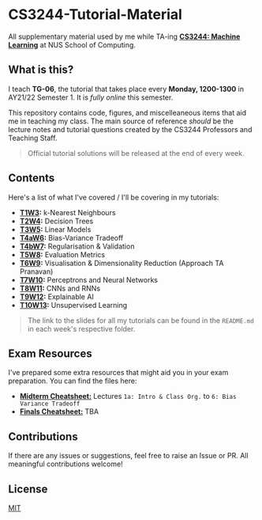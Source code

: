 # CS3244-Tutorial-Material
All supplementary material used by me while TA-ing **[CS3244: Machine Learning](https://nusmods.com/modules/CS3244/machine-learning)** at NUS School of Computing.

## What is this?
I teach **TG-06**, the tutorial that takes place every **Monday, 1200-1300** in AY21/22 Semester 1. It is *fully online* this semester.

This repository contains code, figures, and miscelleaneous items that aid me in teaching my class. The main source of reference *should* be the lecture notes and tutorial questions created by the CS3244 Professors and Teaching Staff. 

> Official tutorial solutions will be released at the end of every week.

## Contents

Here's a list of what I've covered / I'll be covering in my tutorials:

- **[T1W3](https://github.com/rish-16/CS3244-Tutorial-Material/tree/main/T1W3):** k-Nearest Neighbours
- **[T2W4](https://github.com/rish-16/CS3244-Tutorial-Material/tree/main/T2W4):** Decision Trees
- **[T3W5](https://github.com/rish-16/CS3244-Tutorial-Material/tree/main/T3W5):** Linear Models
- **[T4aW6](https://github.com/rish-16/CS3244-Tutorial-Material/tree/main/T4aW6):** Bias-Variance Tradeoff
- **[T4bW7](https://github.com/rish-16/CS3244-Tutorial-Material/tree/main/T4bW7):** Regularisation & Validation
- **[T5W8](https://github.com/rish-16/CS3244-Tutorial-Material/tree/main/T5W8):** Evaluation Metrics
- **[T6W9](https://github.com/rish-16/CS3244-Tutorial-Material/tree/main/T6W9):** Visualisation & Dimensionality Reduction (Approach TA Pranavan)
- **[T7W10](https://github.com/rish-16/CS3244-Tutorial-Material/tree/main/T7W9):** Perceptrons and Neural Networks
- **[T8W11](https://github.com/rish-16/CS3244-Tutorial-Material/tree/main/T8W11):** CNNs and RNNs
- **[T9W12](https://github.com/rish-16/CS3244-Tutorial-Material/tree/main/T9W12):** Explainable AI
- **[T10W13](https://github.com/rish-16/CS3244-Tutorial-Material/tree/main/T10W13):** Unsupervised Learning

> The link to the slides for all my tutorials can be found in the `README.md` in each week's respective folder.

## Exam Resources
I've prepared some extra resources that might aid you in your exam preparation. You can find the files here:

- [**Midterm Cheatsheet:**](https://github.com/rish-16/CS3244-Tutorial-Material/blob/main/misc/CS3244_Midterm_Cheatsheet.pdf) Lectures `1a: Intro & Class Org.` to `6: Bias Variance Tradeoff`
- [**Finals Cheatsheet:**]() TBA

## Contributions
If there are any issues or suggestions, feel free to raise an Issue or PR. All meaningful contributions welcome!

## License
[MIT](https://github.com/rish-16/CS3244-Tutorial-Material/blob/main/LICENSE)
